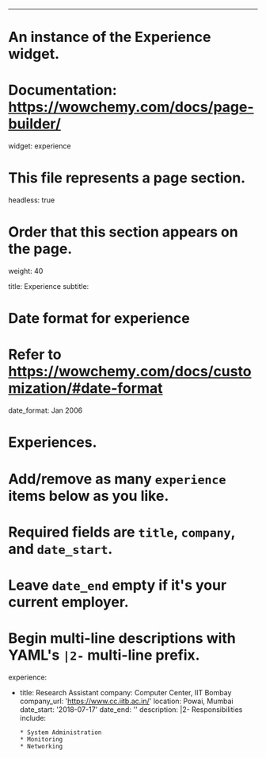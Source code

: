 ---
# An instance of the Experience widget.
# Documentation: https://wowchemy.com/docs/page-builder/
widget: experience

# This file represents a page section.
headless: true

# Order that this section appears on the page.
weight: 40

title: Experience
subtitle:

# Date format for experience
#   Refer to https://wowchemy.com/docs/customization/#date-format
date_format: Jan 2006

# Experiences.
#   Add/remove as many `experience` items below as you like.
#   Required fields are `title`, `company`, and `date_start`.
#   Leave `date_end` empty if it's your current employer.
#   Begin multi-line descriptions with YAML's `|2-` multi-line prefix.
experience:
  - title: Research Assistant
    company: Computer Center, IIT Bombay
    company_url: 'https://www.cc.iitb.ac.in/'
    location: Powai, Mumbai
    date_start: '2018-07-17'
    date_end: ''
    description: |2-
        Responsibilities include:

        * System Administration
        * Monitoring
        * Networking
